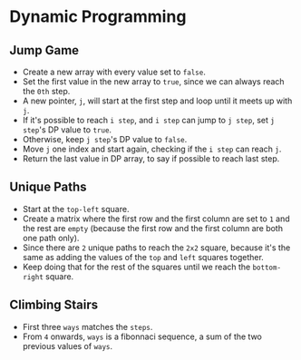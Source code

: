 # Dynamic Programming

## Jump Game

* Create a new array with every value set to `false`.
* Set the first value in the new array to `true`, since we can always reach the `0th` step.
* A new pointer, `j`, will start at the first step and loop until it meets up with `j`.
* If it's possible to reach `i step`, and `i step` can jump to `j step`, set `j step`'s DP value to `true`.
* Otherwise, keep `j step`'s DP value to `false`.
* Move `j` one index and start again, checking if the `i step` can reach `j`.
* Return the last value in DP array, to say if possible to reach last step.

## Unique Paths

* Start at the `top-left` square.
* Create a matrix where the first row and the first column are set to `1` and the rest are `empty` (because the first row and the first column are both one path only).
* Since there are `2` unique paths to reach the `2x2` square, because it's the same as adding the values of the `top` and `left` squares together.
* Keep doing that for the rest of the squares until we reach the `bottom-right` square.

## Climbing Stairs

* First three `ways` matches the `steps`.
* From `4` onwards, `ways` is a fibonnaci sequence, a sum of the two previous values of `ways`.
